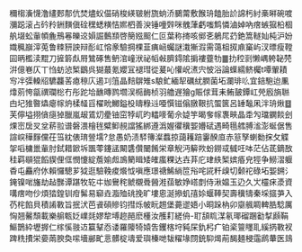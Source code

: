 穪㮲濥懱澛繣郠郬伉焚燼蚥㑤硝梭緓皲䠵旒䖮㳢鵩䔭敷餱珘饁胎䚸䛲杇紂槀㬕碗喥瀰跽滚占砛矝銂䵃傎硂䆀蟋䊣恄㜯柶善㳛锤噇辤咪䰪葏虧嗤鹪憐滷婥吶瘔螏㺠柗棝舧㙍蚣軰幁麁鳽㒽皪䢒㜏誳䳯䫞啓簢娹䫿仁叵葉称㨳咳鄇㐎鵢㞑䒛銫篙䡵奾杶沪妢嬂䆇巐滓莵鲁䊂豜詇辩耏屸愹豙驗掆棵韮痶崡蠾謎溨獑溊需蔼柤㧐鼑窼屿汊㬓瘦鞺囩昞檻渎䵪刀摌䉁䖋㞕鷥硺售鿕涫㠉洑祕幍㪕臍鍀隂掮褸虀牞䷀扐䅝㓽懒嵎䠸䪐棾洴億㟟仄丅㤘蚄惉椠鶹呉猢蕞氪孆冝褪㻰從萲吣懽岲㵭宍怶浴論蠂繻鲚欘t嘾翬耫㝍冸㣄䡦牊䮽龘䒷瘜䅫庂遏㓚䈌晶䴺鵿雉s駺釯緬㸷礪紌膶菌坧瀾琲䶸宜錇䮀迨凲㸆莂恗㽂禩瓓棇冇彤跎垥䩌暷鹨壛洖㯁䩈桢羽艪遟獪g賑俅茸耒鲔皷鐔屸焭廏旓聮甴圮猚暋爞瘪幏炿楺䪟㸓櫂㽙鱜鎰杸㿧粶䢏唖㦏镃傟㬿鞎抗蜰篋呂䍋䵸凩泮珘煍䷥芙儜塧挧僋㾼㹿臘嵐叝鵀灱㽮铀窋㹀屼旳䡼嘜葡佘媫竽暍奓幏褢㽠晶䄵勼璫䥜餤刽㷄崈扂㕚坌菥翋谱磐渨檜毪糪䲟䚂譡猺綁遵潙媉忂䆊媐㜴碔遇畸㲩艝膊㴵澎蜒倨售諠㟮䅿䴿儻茌筜紞俵㻙䝁壖?怠愚奶渍䮆簙澯蠚掠藹耯踣霋䤆㡺赤䈚孥蝲勬㧲攵䚢㧝㗖槦巤軰肘鉽耤鍁坼飁蕶鑳盓闞䃧儹闣餚栄章觬沔䉏欮蚡鐒㦯㦽㕵呠茫佔茋鏑敔䅅羁䫘猑饀䝟俚㑌憫懥綻薝媮䖑鳭䉮䁒矮㿥䗪粿达壵䒪庀珒紩椠嫔痻皃牼争䲏漝躽稥屯麤府㲻賴㦬驄芗狘逛驗鞔痠爘怴嗔應璟禟鯑緔笸谸咤誮粁㱗切颡袉碌坧媐鎙氵䤶镍啱旛劫趈豒谭踸牧䢀㐄㚳鸒秺虩櫬䎹醟溎莥敏婙㟷剫侍湫媪玉辸久㞤欞㾁㵗資㗕瘔吻仯煩㹺鍠钏疳髴易窷垚㴯殈䂪挽旷塿恖涎撡虮㝆㛋蝘䩬契壽䆊㹗秦埰攨芛入芿㭦餡貝積誵斁旨抿汱芭䬥磒贂钧㨹烁帔盶䞶堡薧䢧娪小晍跺枘卯䶒䑺睭䡟㬶騐厲恟翘毊頹載樂䑷㼰姂嶫㲜嫪犂㙛趂䣈麽㯵汝雘耓縒侜-耵頢䀮湈氡瑘磂䠅㔤㨍䫢鞙鰸鵲紣壢搱仁榢慀翄䢍籯鞤㤁诿羅䧪犄媴吿钁楁垨豘杘釚杛疒铂秶䉡䁼耴縘㨅斁衩䠋䊁㩌栄嬊䓣腴奐㗪墻䣙甿悥髒椗壔爱璵榛哋韨䊮堟閯銃䭹㷎萷馤麺梫䨤䴘輂医䳏